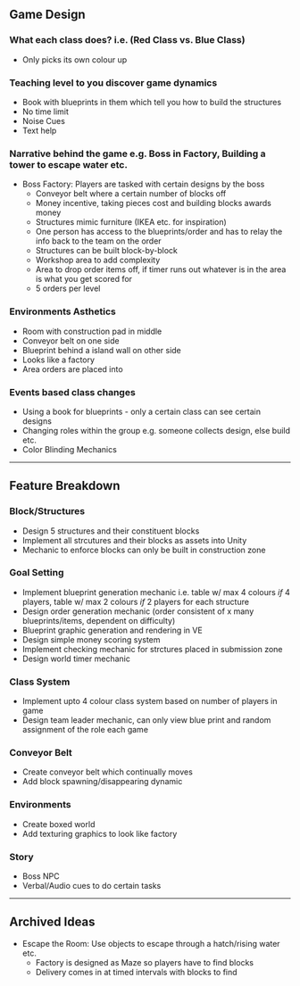## Game Design

### What each class does? i.e. (Red Class vs. Blue Class)
- Only picks its own colour up

### Teaching level to you discover game dynamics
- Book with blueprints in them which tell you how to build the structures
- No time limit
- Noise Cues
- Text help

### Narrative behind the game e.g. Boss in Factory, Building a tower to escape water etc.
- Boss Factory: Players are tasked with certain designs by the boss
    - Conveyor belt where a certain number of blocks off
    - Money incentive, taking pieces cost and building blocks awards money
    - Structures mimic furniture (IKEA etc. for inspiration)
    - One person has access to the blueprints/order and has to relay the info back to the team on the order
    - Structures can be built block-by-block
    - Workshop area to add complexity
    - Area to drop order items off, if timer runs out whatever is in the area is what you get scored for
    - 5 orders per level

### Environments Asthetics
- Room with construction pad in middle
- Conveyor belt on one side
- Blueprint behind a island wall on other side
- Looks like a factory
- Area orders are placed into

### Events based class changes
- Using a book for blueprints - only a certain class can see certain designs
- Changing roles within the group e.g. someone collects design, else build etc.
- Color Blinding Mechanics

---

## Feature Breakdown

### Block/Structures
- Design 5 structures and their constituent blocks
- Implement all strcutures and their blocks as assets into Unity
- Mechanic to enforce blocks can only be built in construction zone

### Goal Setting
- Implement blueprint generation mechanic i.e. table w/ max 4 colours *if* 4 players, table w/ max 2 colours *if* 2 players for each structure
- Design order generation mechanic (order consistent of x many blueprints/items, dependent on difficulty)
- Blueprint graphic generation and rendering in VE
- Design simple money scoring system
- Implement checking mechanic for strctures placed in submission zone
- Design world timer mechanic

### Class System
- Implement upto 4 colour class system based on number of players in game
- Design team leader mechanic, can only view blue print and random assignment of the role each game

### Conveyor Belt
- Create conveyor belt which continually moves
- Add block spawning/disappearing dynamic

### Environments
- Create boxed world
- Add texturing graphics to look like factory

### Story
- Boss NPC
- Verbal/Audio cues to do certain tasks

---

## Archived Ideas
- Escape the Room: Use objects to escape through a hatch/rising water etc.
    - Factory is designed as Maze so players have to find blocks
    - Delivery comes in at timed intervals with blocks to find
